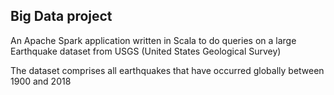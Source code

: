 ## Big Data project
An Apache Spark application written in Scala to do queries on a large Earthquake dataset from USGS (United States Geological Survey)

The dataset comprises all earthquakes that have occurred globally between 1900 and 2018
